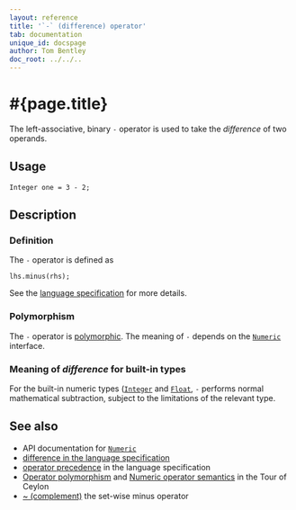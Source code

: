 ```yaml
---
layout: reference
title: '`-` (difference) operator'
tab: documentation
unique_id: docspage
author: Tom Bentley
doc_root: ../../..
---
```


# #{page.title}

The left-associative, binary `-` operator is used to take the *difference* of 
two operands.

## Usage 

    Integer one = 3 - 2;

## Description

### Definition

The `-` operator is defined as 

<!-- check:none -->
    lhs.minus(rhs);

See the [language specification](#{page.doc_root}/#{site.urls.spec_relative}#arithmetic) for more details.

### Polymorphism

The `-` operator is [polymorphic](#{page.doc_root}/reference/operator/operator-polymorphism). 
The meaning of `-` depends on the 
[`Numeric`](#{site.urls.apidoc_current}/interface_Numeric.html) interface.

### Meaning of *difference* for built-in types

For the built-in numeric types ([`Integer`](#{site.urls.apidoc_current}/class_Integer.html) and
[`Float`](#{site.urls.apidoc_current}/class_Float.html),
`-` performs normal mathematical subtraction, subject to the limitations
of the relevant type.

## See also

* API documentation for [`Numeric`](#{site.urls.apidoc_current}/interface_Numeric.html)
* [difference in the language specification](#{page.doc_root}/#{site.urls.spec_relative}#arithmetic)
* [operator precedence](#{page.doc_root}/#{site.urls.spec_relative}#operatorprecedence) in the 
  language specification
* [Operator polymorphism](#{page.doc_root}/tour/language-module/#operator_polymorphism) 
  and 
  [Numeric operator semantics](#{page.doc_root}/tour/language-module/#numeric_operator_semantics) 
  in the Tour of Ceylon
* [~ (complement)](../complement) the set-wise minus operator

